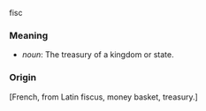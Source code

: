 fisc
### Meaning
+ _noun_: The treasury of a kingdom or state.

### Origin

[French, from Latin fiscus, money basket, treasury.]
